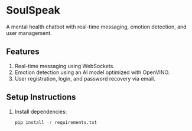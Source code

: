 # SoulSpeak

A mental health chatbot with real-time messaging, emotion detection, and user management.

## Features
1. Real-time messaging using WebSockets.
2. Emotion detection using an AI model optimized with OpenVINO.
3. User registration, login, and password recovery via email.

## Setup Instructions
1. Install dependencies:
   ```bash
   pip install -r requirements.txt
